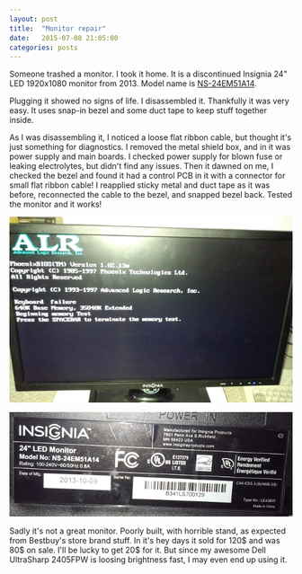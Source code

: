 ```yaml
---
layout: post
title:  "Monitor repair"
date:   2015-07-08 21:05:00
categories: posts
---
```


Someone trashed a monitor. I took it home. It is a discontinued Insignia 24" LED 1920x1080 monitor from 2013.
Model name is [NS-24EM51A14](http://www.insigniaproducts.com/products/computer-speakers-accessories/NS-24EM51A14.html).

Plugging it showed no signs of life. I disassembled it. Thankfully it was very easy.
It uses snap-in bezel and some duct tape to keep stuff together inside.

As I was disassembling it, I noticed a loose flat ribbon cable, but thought it's just something for diagnostics.
I removed the metal shield box, and in it was power supply and main boards. I checked power supply for blown fuse or
leaking electrolytes, but didn't find any issues. Then it dawned on me, I checked the bezel and found it had a control
PCB in it with a connector for small flat ribbon cable! I reapplied sticky metal and duct tape as it was before,
reconnected the cable to the bezel, and snapped bezel back. Tested the monitor and it works!

![POST screen from my ALR Flyer VL 486DX/2 50MHz computer](/img/2015-07-08-monitor-repair-1.jpg)

![Vendor's label on the back](/img/2015-07-08-monitor-repair-2.jpg)

Sadly it's not a great monitor. Poorly built, with horrible stand, as expected from Bestbuy's store brand stuff.
In it's hey days it sold for 120$ and was 80$ on sale. I'll be lucky to get 20$ for it. But since my awesome
Dell UltraSharp 2405FPW is loosing brightness fast, I may even end up using it.
